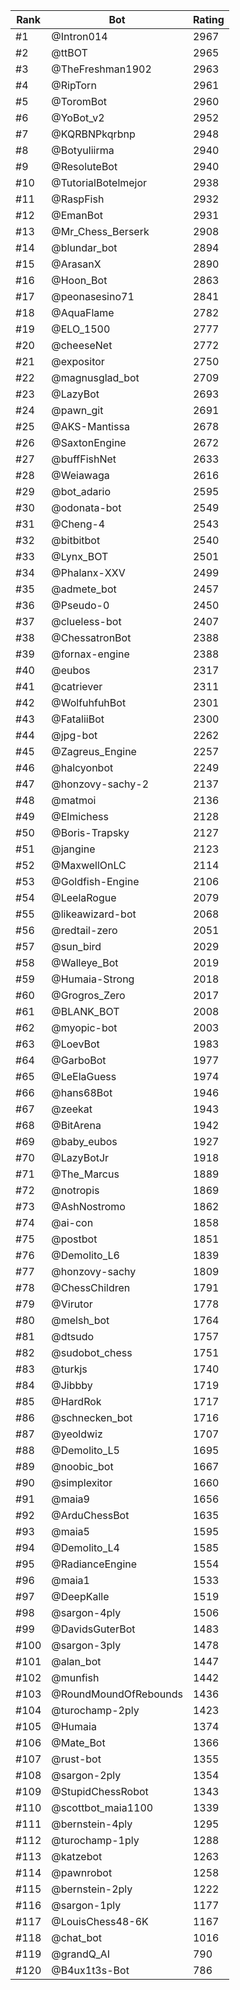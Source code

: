 Rank|Bot|Rating
---|---|---
#1|@Intron014|2967
#2|@ttBOT|2965
#3|@TheFreshman1902|2963
#4|@RipTorn|2961
#5|@ToromBot|2960
#6|@YoBot_v2|2952
#7|@KQRBNPkqrbnp|2948
#8|@Botyuliirma|2940
#9|@ResoluteBot|2940
#10|@TutorialBotelmejor|2938
#11|@RaspFish|2932
#12|@EmanBot|2931
#13|@Mr_Chess_Berserk|2908
#14|@blundar_bot|2894
#15|@ArasanX|2890
#16|@Hoon_Bot|2863
#17|@peonasesino71|2841
#18|@AquaFlame|2782
#19|@ELO_1500|2777
#20|@cheeseNet|2772
#21|@expositor|2750
#22|@magnusglad_bot|2709
#23|@LazyBot|2693
#24|@pawn_git|2691
#25|@AKS-Mantissa|2678
#26|@SaxtonEngine|2672
#27|@buffFishNet|2633
#28|@Weiawaga|2616
#29|@bot_adario|2595
#30|@odonata-bot|2549
#31|@Cheng-4|2543
#32|@bitbitbot|2540
#33|@Lynx_BOT|2501
#34|@Phalanx-XXV|2499
#35|@admete_bot|2457
#36|@Pseudo-0|2450
#37|@clueless-bot|2407
#38|@ChessatronBot|2388
#39|@fornax-engine|2388
#40|@eubos|2317
#41|@catriever|2311
#42|@WolfuhfuhBot|2301
#43|@FataliiBot|2300
#44|@jpg-bot|2262
#45|@Zagreus_Engine|2257
#46|@halcyonbot|2249
#47|@honzovy-sachy-2|2137
#48|@matmoi|2136
#49|@Elmichess|2128
#50|@Boris-Trapsky|2127
#51|@jangine|2123
#52|@MaxwellOnLC|2114
#53|@Goldfish-Engine|2106
#54|@LeelaRogue|2079
#55|@likeawizard-bot|2068
#56|@redtail-zero|2051
#57|@sun_bird|2029
#58|@Walleye_Bot|2019
#59|@Humaia-Strong|2018
#60|@Grogros_Zero|2017
#61|@BLANK_BOT|2008
#62|@myopic-bot|2003
#63|@LoevBot|1983
#64|@GarboBot|1977
#65|@LeElaGuess|1974
#66|@hans68Bot|1946
#67|@zeekat|1943
#68|@BitArena|1942
#69|@baby_eubos|1927
#70|@LazyBotJr|1918
#71|@The_Marcus|1889
#72|@notropis|1869
#73|@AshNostromo|1862
#74|@ai-con|1858
#75|@postbot|1851
#76|@Demolito_L6|1839
#77|@honzovy-sachy|1809
#78|@ChessChildren|1791
#79|@Virutor|1778
#80|@melsh_bot|1764
#81|@dtsudo|1757
#82|@sudobot_chess|1751
#83|@turkjs|1740
#84|@Jibbby|1719
#85|@HardRok|1717
#86|@schnecken_bot|1716
#87|@yeoldwiz|1707
#88|@Demolito_L5|1695
#89|@noobic_bot|1667
#90|@simplexitor|1660
#91|@maia9|1656
#92|@ArduChessBot|1635
#93|@maia5|1595
#94|@Demolito_L4|1585
#95|@RadianceEngine|1554
#96|@maia1|1533
#97|@DeepKalle|1519
#98|@sargon-4ply|1506
#99|@DavidsGuterBot|1483
#100|@sargon-3ply|1478
#101|@alan_bot|1447
#102|@munfish|1442
#103|@RoundMoundOfRebounds|1436
#104|@turochamp-2ply|1423
#105|@Humaia|1374
#106|@Mate_Bot|1366
#107|@rust-bot|1355
#108|@sargon-2ply|1354
#109|@StupidChessRobot|1343
#110|@scottbot_maia1100|1339
#111|@bernstein-4ply|1295
#112|@turochamp-1ply|1288
#113|@katzebot|1263
#114|@pawnrobot|1258
#115|@bernstein-2ply|1222
#116|@sargon-1ply|1177
#117|@LouisChess48-6K|1167
#118|@chat_bot|1016
#119|@grandQ_AI|790
#120|@B4ux1t3s-Bot|786
